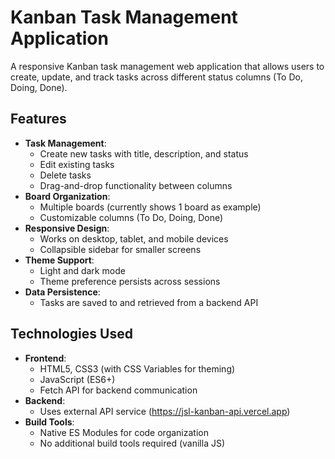 # Kanban Task Management Application



A responsive Kanban task management web application that allows users to create, update, and track tasks across different status columns (To Do, Doing, Done).

## Features

- **Task Management**:
  - Create new tasks with title, description, and status
  - Edit existing tasks
  - Delete tasks
  - Drag-and-drop functionality between columns
- **Board Organization**:
  - Multiple boards (currently shows 1 board as example)
  - Customizable columns (To Do, Doing, Done)
- **Responsive Design**:
  - Works on desktop, tablet, and mobile devices
  - Collapsible sidebar for smaller screens
- **Theme Support**:
  - Light and dark mode
  - Theme preference persists across sessions
- **Data Persistence**:
  - Tasks are saved to and retrieved from a backend API

## Technologies Used

- **Frontend**:
  - HTML5, CSS3 (with CSS Variables for theming)
  - JavaScript (ES6+)
  - Fetch API for backend communication
- **Backend**:
  - Uses external API service (https://jsl-kanban-api.vercel.app)
- **Build Tools**:
  - Native ES Modules for code organization
  - No additional build tools required (vanilla JS)

